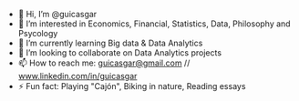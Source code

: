 - 👋 Hi, I’m @guicasgar
- 👀 I’m interested in Economics, Financial, Statistics, Data, Philosophy and Psycology
- 🌱 I’m currently learning Big data & Data Analytics
- 💞️ I’m looking to collaborate on Data Analytics projects
- 📫 How to reach me: guicasgar@gmail.com // www.linkedin.com/in/guicasgar
- ⚡ Fun fact: Playing "Cajón", Biking in nature, Reading essays

<!---
guicasgar/guicasgar is a ✨ special ✨ repository because its `README.md` (this file) appears on your GitHub profile.
You can click the Preview link to take a look at your changes.
--->
